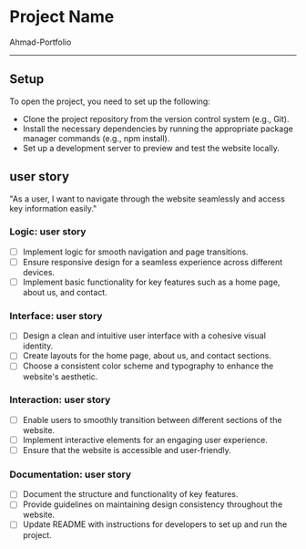 # Project Name

Ahmad-Portfolio

---

## Setup

To open the project, you need to set up the following:

- Clone the project repository from the version control system (e.g., Git).
- Install the necessary dependencies by running the appropriate package manager
  commands (e.g., npm install).
- Set up a development server to preview and test the website locally.

## user story

"As a user, I want to navigate through the website seamlessly and access key
information easily."

### Logic: user story

- [ ] Implement logic for smooth navigation and page transitions.
- [ ] Ensure responsive design for a seamless experience across different
      devices.
- [ ] Implement basic functionality for key features such as a home page, about
      us, and contact.

### Interface: user story

- [ ] Design a clean and intuitive user interface with a cohesive visual
      identity.
- [ ] Create layouts for the home page, about us, and contact sections.
- [ ] Choose a consistent color scheme and typography to enhance the website's
      aesthetic.

### Interaction: user story

- [ ] Enable users to smoothly transition between different sections of the
      website.
- [ ] Implement interactive elements for an engaging user experience.
- [ ] Ensure that the website is accessible and user-friendly.

### Documentation: user story

- [ ] Document the structure and functionality of key features.
- [ ] Provide guidelines on maintaining design consistency throughout the
      website.
- [ ] Update README with instructions for developers to set up and run the
      project.
